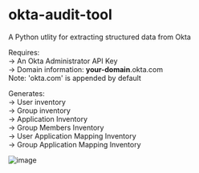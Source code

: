 # okta-audit-tool
A Python utlity for extracting structured data from Okta <br>

Requires:                                                <br>
-> An Okta Administrator API Key                         <br>
-> Domain information: <b>your-domain</b>.okta.com       <br>
   Note: 'okta.com' is appended by default               <br>

Generates:                                               <br>
-> User inventory                                        <br>
-> Group inventory                                       <br>
-> Application Inventory                                 <br>
-> Group Members Inventory                               <br>
-> User Application Mapping Inventory                    <br>
-> Group Application Mapping Inventory                   <br>

![image](https://user-images.githubusercontent.com/24815431/229294681-15b2f9d4-0ffb-4e1a-bc84-bbd5bbd84c01.png)

